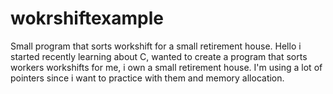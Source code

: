 # wokrshiftexample
Small program that sorts workshift for a small retirement house.
Hello i started recently learning about C, wanted to create a program that sorts workers workshifts for me, i own a small retirement house.
I'm using a lot of pointers since i want to practice with them and memory allocation.
